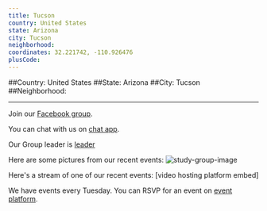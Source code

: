 ```yaml
---
title: Tucson
country: United States
state: Arizona
city: Tucson
neighborhood: 
coordinates: 32.221742, -110.926476
plusCode:
---
```


##Country: United States
##State: Arizona
##City: Tucson
##Neighborhood: 
*****
Join our [Facebook group](https://www.facebook.com/groups/free.code.camp.tucson).

You can chat with us on [chat app]().

Our Group leader is [leader]()

Here are some pictures from our recent events:
![study-group-image]()

Here's a stream of one of our recent events:
[video hosting platform embed]

We have events every Tuesday. You can RSVP for an event on [event platform]().
